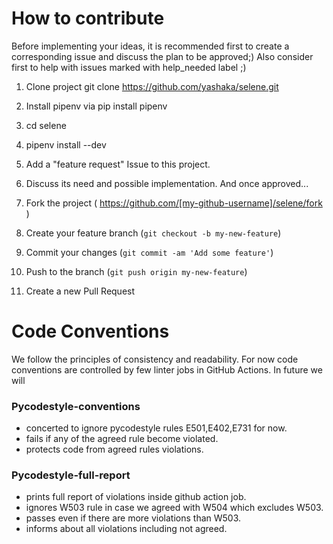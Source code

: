 # How to contribute

Before implementing your ideas, it is recommended first to create a corresponding issue and discuss the plan to be approved;)
Also consider first to help with issues marked with help_needed label ;)

1. Clone project git clone https://github.com/yashaka/selene.git
2. Install pipenv via pip install pipenv
3. cd selene
4. pipenv install --dev

5. Add a "feature request" Issue to this project.
6. Discuss its need and possible implementation. And once approved...
7. Fork the project ( https://github.com/[my-github-username]/selene/fork )
8. Create your feature branch (`git checkout -b my-new-feature`)
9. Commit your changes (`git commit -am 'Add some feature'`)
10. Push to the branch (`git push origin my-new-feature`)
11. Create a new Pull Request

# Code Conventions
We follow the principles of consistency and readability.
For now code conventions are controlled by few linter jobs in GitHub Actions.
In future we will 

### Pycodestyle-conventions
- concerted to ignore pycodestyle rules E501,E402,E731 for now.
- fails if any of the agreed rule become violated.
- protects code from agreed rules violations.

### Pycodestyle-full-report
- prints full report of violations inside github action job.
- ignores W503 rule in case we agreed with W504 which excludes W503.
- passes even if there are more violations than W503.
- informs about all violations including not agreed.
